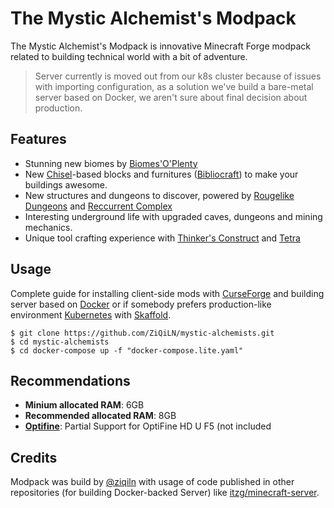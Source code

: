 # The Mystic Alchemist's Modpack

The Mystic Alchemist's Modpack is innovative Minecraft Forge modpack related to building technical world with a bit of adventure.

> Server currently is moved out from our k8s cluster because of issues with importing configuration, as a solution we've build a bare-metal server based on Docker, we aren't sure about final decision about production.

## Features

- Stunning new biomes by [Biomes'O'Plenty](https://www.curseforge.com/minecraft/mc-mods/biomes-o-plenty)
- New [Chisel]()-based blocks and furnitures ([Bibliocraft]()) to make your buildings awesome.
- New structures and dungeons to discover, powered by [Rougelike Dungeons]() and [Reccurrent Complex]()
- Interesting underground life with upgraded caves, dungeons and mining mechanics.
- Unique tool crafting experience with [Thinker's Construct]() and [Tetra]()

## Usage
Complete guide for installing client-side mods with [CurseForge]() and building server based on [Docker]() or if somebody prefers production-like environment [Kubernetes]() with [Skaffold]().

```
$ git clone https://github.com/ZiQiLN/mystic-alchemists.git
$ cd mystic-alchemists
$ cd docker-compose up -f "docker-compose.lite.yaml" 
```

## Recommendations

- **Minium allocated RAM**: 6GB
- **Recommended allocated RAM**: 8GB
- [**Optifine**](OPTIFINE.md): Partial Support for OptiFine HD U F5 (not included

## Credits
Modpack was build by [@ziqiln](https://github.com/ziqiln) with usage of code published in other repositories (for building Docker-backed Server) like [itzg/minecraft-server](https://github.com/itzg/docker-minecraft-server).
